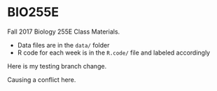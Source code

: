 # BIO255E

Fall 2017 Biology 255E Class Materials. 

* Data files are in the `data/` folder 
* R code for each week is in the `R.code/` file and labeled accordingly 

Here is my testing branch change.

Causing a conflict here. 